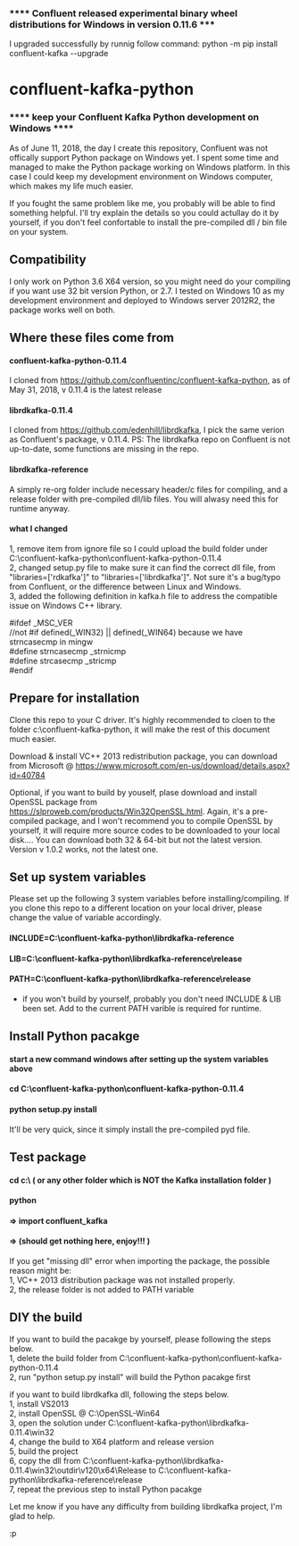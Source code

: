 ### **** Confluent released experimental binary wheel distributions for Windows  in version 0.11.6 ***
I upgraded successfully by runnig follow command:
python -m pip install confluent-kafka --upgrade



# confluent-kafka-python
### **** keep your Confluent Kafka Python development on Windows ****

As of June 11, 2018, the day I create this repository, Confluent was not offically support Python package on Windows yet. I spent some time and managed to make the Python package working on Windows platform. In this case I could keep my development environment on Windows computer, which makes my life much easier.

If you fought the same problem like me, you probably will be able to find something helpful. I'll try explain the details so you could actullay do it by yourself, if you don't feel confortable to install the pre-compiled dll / bin file on your system.

## Compatibility

I only work on Python 3.6 X64 version, so you might need do your compiling if you want use 32 bit version Python, or 2.7. I tested on Windows 10 as my development environment and deployed to Windows server 2012R2, the package works well on both.

## Where these files come from

#### confluent-kafka-python-0.11.4
I cloned from https://github.com/confluentinc/confluent-kafka-python, as of May 31, 2018, v 0.11.4 is the latest release
#### librdkafka-0.11.4
I cloned from https://github.com/edenhill/librdkafka, I pick the same verion as Confluent's package, v 0.11.4. PS: The librdkafka repo on Confluent is not up-to-date, some functions are missing in the repo.
#### librdkafka-reference
A simply re-org folder include necessary header/c files for compiling, and a release folder with pre-compiled dll/lib files. You will alwasy need this for runtime anyway. 

#### what I changed
1, remove item from ignore file so I could upload the build folder under C:\confluent-kafka-python\confluent-kafka-python-0.11.4<br>
2, changed setup.py file to make sure it can find the correct dll file, from "libraries=['rdkafka']" to "libraries=['librdkafka']". Not sure it's a bug/typo from Confluent, or the difference between Linux and Windows.<br>
3, added the following  definition in kafka.h file to address the compatible issue on Windows C++ library.<br>

#ifdef _MSC_VER <br>
//not #if defined(_WIN32) || defined(_WIN64) because we have strncasecmp in mingw<br>
#define strncasecmp _strnicmp<br>
#define strcasecmp _stricmp<br>
#endif<br>


## Prepare for installation

Clone this repo to your C driver. It's highly recommended to cloen to the folder c:\confluent-kafka-python, it will make the rest of this document much easier.

Download & install VC++ 2013 redistribution package, you can download from Microsoft @ https://www.microsoft.com/en-us/download/details.aspx?id=40784

Optional, if you want to build by youself, plase download and install OpenSSL package from https://slproweb.com/products/Win32OpenSSL.html. Again, it's a pre-compiled package, and I won't recommend you to compile OpenSSL by yourself, it will require more source codes to be downloaded to your local disk.... You can download both 32 & 64-bit but not the latest version. Version v 1.0.2 works, not the latest one.

## Set up system variables

Please set up the following 3 system variables before installing/compiling. If you clone this repo to a different location on your local driver, please change the value of variable accordingly.

#### INCLUDE=C:\confluent-kafka-python\librdkafka-reference
#### LIB=C:\confluent-kafka-python\librdkafka-reference\release
#### PATH=C:\confluent-kafka-python\librdkafka-reference\release

* if you won't build by yourself, probably you don't need INCLUDE & LIB been set. Add to the current PATH varible is required for runtime.

## Install Python pacakge

#### start a new command windows after setting up the system variables above
#### cd C:\confluent-kafka-python\confluent-kafka-python-0.11.4
#### python setup.py install

It'll be very quick, since it simply install the pre-compiled pyd file.

## Test package

#### cd c:\ ( or any other folder which is NOT the Kafka installation folder )
#### python
#### => import confluent_kafka
#### => (should get nothing here, enjoy!!! )

If you get "missing dll" error when importing the package, the possible reason might be:<br>
1, VC++ 2013 distribution package was not installed properly.<br>
2, the release folder is not added to PATH variable<br>

## DIY the build

If you want to build the pacakge by yourself, please following the steps below.<br>
1, delete the build folder from C:\confluent-kafka-python\confluent-kafka-python-0.11.4<br>
2, run "python setup.py install" will build the Python pacakge first<br>

if you want to build librdkafka dll, following the steps below.<br>
1, install VS2013<br>
2, install OpenSSL @ C:\OpenSSL-Win64<br>
3, open the solution under C:\confluent-kafka-python\librdkafka-0.11.4\win32<br>
4, change the build to X64 platform and release version<br>
5, build the project<br>
6, copy the dll from C:\confluent-kafka-python\librdkafka-0.11.4\win32\outdir\v120\x64\Release to C:\confluent-kafka-python\librdkafka-reference\release<br>
7, repeat the previous step to install Python pacakge<br>

Let me know if you have any difficulty from building librdkafka project, I'm glad to help. 

:p



